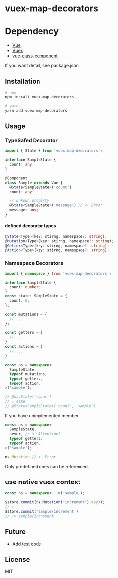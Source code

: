 # vuex-map-decorators

# Dependency
- [Vue](https://github.com/vuejs/vue)
- [Vuex](https://github.com/vuejs/vuex)
- [vue-class-component](https://github.com/vuejs/vue-class-component)

If you want detail, see package.json.

## Installation
```bash
# npm
npm install vuex-map-decorators

# yarn
yarn add vuex-map-decorators
```

## Usage

### TypeSafed Decorator
```typescript
import { State } from 'vuex-map-decorators';

interface SampleState {
  count: any;
}

@Component
class Sample extends Vue {
  @State<SampleState>('count')
  count: any;

  // unkown property
  @State<SampleState>('message') // <- Error
  message: any;
}

```

#### defined decorator types

```typescript
@State<Type>(key: stirng, namespace?: string);
@Mutation<Type>(key: stirng, namespace?: string);
@Getter<Type>(key: stirng, namespace?: string);
@Action<Type>(key: stirng, namespace?: string);
```

### Namespace Decorators

```typescript
import { namespace } from 'vuex-map-decorators';

interface SampleState {
  count: number;
}
const state: SampleState = {
  count: 0,
};

const mutations = {
  // ...
};

const getters = {
  // ...
}
const actions = {
  // ...
}

const ns = namespace<
  SampleState,
  typeof mutations,
  typeof getters,
  typeof action,
>('sample');

// @ns.State('count')
// ↓ same
// @State<SampleState>('count', 'sample')
```

If you have unimplemented member
```typescript
const ns = namespace<
  SampleState,
  never, // <- Attention!
  typeof getters,
  typeof action,
>('sample');

ns.Mutation // <- Error
```
Only predefined ones can be referenced.

## use native vuex context
```typescript
const ns = namespace<...>('sample');

$store.commit(ns.Mutation('increment').key));
// ↓
$store.commit('sample/increment');
// -> sample/increment
```

## Future
- Add test code

## License
MIT
